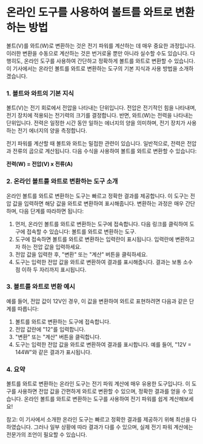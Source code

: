 온라인 도구를 사용하여 볼트를 와트로 변환하는 방법
============================

볼트(V)를 와트(W)로 변환하는 것은 전기 파워를 계산하는 데 매우 중요한 과정입니다. 이러한 변환을 수동으로 계산하는 것은 번거로울 뿐만 아니라 실수할 수도 있습니다. 다행히도, 온라인 도구를 사용하여 간단하고 정확하게 볼트를 와트로 변환할 수 있습니다. 이 기사에서는 온라인 볼트를 와트로 변환하는 도구의 기본 지식과 사용 방법을 소개하겠습니다.

### 1. 볼트와 와트의 기본 지식

볼트(V)는 전기 회로에서 전압을 나타내는 단위입니다. 전압은 전기적인 힘을 나타내며, 전기 장치에 적용되는 전기력의 크기를 결정합니다. 반면, 와트(W)는 전력을 나타내는 단위입니다. 전력은 일정한 시간 동안 일하는 에너지의 양을 의미하며, 전기 장치가 사용하는 전기 에너지의 양을 측정합니다.

전기 파워를 계산할 때 볼트와 와트는 밀접한 관련이 있습니다. 일반적으로, 전력은 전압과 전류의 곱으로 계산됩니다. 다음 수식을 사용하여 볼트를 와트로 변환할 수 있습니다:

**전력(W) = 전압(V) x 전류(A)**

### 2. 온라인 볼트를 와트로 변환하는 도구 소개

온라인 볼트를 와트로 변환하는 도구는 빠르고 정확한 결과를 제공합니다. 이 도구는 전압 값을 입력하면 해당 값을 와트로 변환하여 표시해줍니다. 변환하는 과정은 매우 간단하며, 다음 단계를 따라하면 됩니다:

1. 먼저, 온라인 볼트를 와트로 변환하는 도구에 접속합니다. 다음 링크를 클릭하여 도구에 접속할 수 있습니다: 볼트를 와트로 변환하는 도구.
2. 도구에 접속하면 볼트를 와트로 변환하는 입력란이 표시됩니다. 입력란에 변환하고자 하는 전압 값을 입력하세요.
3. 전압 값을 입력한 후, "변환" 또는 "계산" 버튼을 클릭하세요.
4. 도구는 입력한 전압 값을 와트로 변환하여 결과를 표시해줍니다. 결과는 보통 소수점 이하 두 자리까지 표시됩니다.

### 3. 볼트를 와트로 변환 예시

예를 들어, 전압 값이 12V인 경우, 이 값을 변환하여 와트로 표현하려면 다음과 같은 단계를 따릅니다:

1. 볼트를 와트로 변환하는 도구에 접속합니다.
2. 전압 값란에 "12"를 입력합니다.
3. "변환" 또는 "계산" 버튼을 클릭합니다.
4. 도구는 입력한 전압 값을 와트로 변환하여 결과를 표시합니다. 예를 들어, "12V = 144W"와 같은 결과가 표시됩니다.

### 4. 요약

볼트를 와트로 변환하는 온라인 도구는 전기 파워 계산에 매우 유용한 도구입니다. 이 도구를 사용하면 전압 값을 간편하게 와트로 변환할 수 있으며, 정확한 결과를 얻을 수 있습니다. 온라인 볼트를 와트로 변환하는 도구를 사용하여 전기 파워를 쉽게 계산해보세요!

참고: 이 기사에서 소개한 온라인 도구는 빠르고 정확한 결과를 제공하기 위해 최선을 다하였습니다. 그러나 일부 상황에 따라 결과가 다를 수 있으며, 실제 전기 파워 계산에는 전문가의 조언이 필요할 수 있습니다.